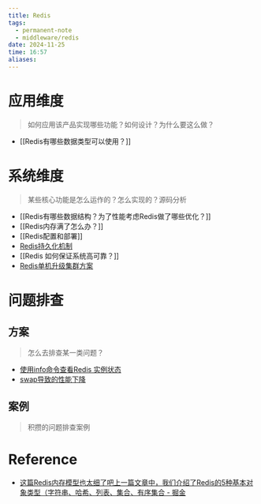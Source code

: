 ```yaml
---
title: Redis
tags:
  - permanent-note
  - middleware/redis
date: 2024-11-25
time: 16:57
aliases:
---
```

# 应用维度

> 如何应用该产品实现哪些功能？如何设计？为什么要这么做？

* [[Redis有哪些数据类型可以使用？]]

# 系统维度

> 某些核心功能是怎么运作的？怎么实现的？源码分析

* [[Redis有哪些数据结构？为了性能考虑Redis做了哪些优化？]]
* [[Redis内存满了怎么办？]]
* [[Redis配置和部署]]
* [Redis持久化机制](Redis持久化机制.md)
* [[Redis 如何保证系统高可靠？]]
* [Redis单机升级集群方案](Redis单机升级集群方案.md)

# 问题排查

## 方案

> 怎么去排查某一类问题？
* [使用info命令查看Redis 实例状态](使用info命令查看Redis%20实例状态.md)
* [swap导致的性能下降](swap导致的性能下降.md)
## 案例

> 积攒的问题排查案例


# Reference

* [这篇Redis内存模型也太细了吧上一篇文章中，我们介绍了Redis的5种基本对象类型（字符串、哈希、列表、集合、有序集合 - 掘金](https://juejin.cn/post/6885710269406789645)